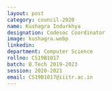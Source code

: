 ```yaml
---
layout: post
category: council-2020
name: Kushagra Indurkhya
designation: Codesoc Coordinator
image: kushagra.webp
linkedin:
department: Computer Science
rollno: CS19B1017
batch: B.Tech 2019-2023
session: 2020-2021
email: CS19B1017@iiitr.ac.in
---
```


<!-- @format -->
